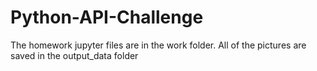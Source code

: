 # Python-API-Challenge

The homework jupyter files are in the work folder. All of the pictures are saved in the output_data folder
